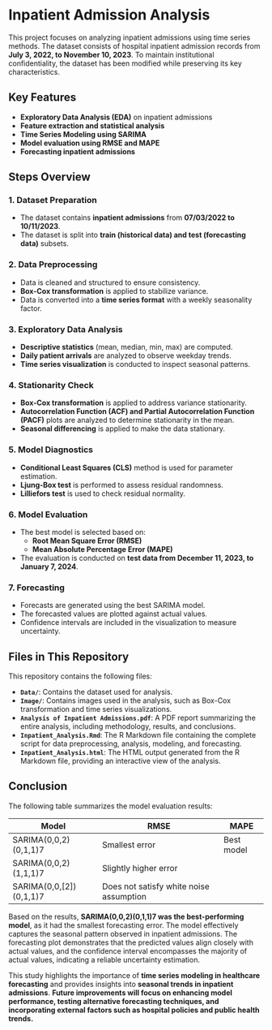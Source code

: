 # Inpatient Admission Analysis

This project focuses on analyzing inpatient admissions using time series methods. The dataset consists of hospital inpatient admission records from **July 3, 2022, to November 10, 2023**. To maintain institutional confidentiality, the dataset has been modified while preserving its key characteristics.

## Key Features
* **Exploratory Data Analysis (EDA)** on inpatient admissions
* **Feature extraction and statistical analysis**
* **Time Series Modeling using SARIMA**
* **Model evaluation using RMSE and MAPE**
* **Forecasting inpatient admissions**

## Steps Overview

### 1. Dataset Preparation
* The dataset contains **inpatient admissions** from **07/03/2022 to 10/11/2023**.
* The dataset is split into **train (historical data) and test (forecasting data)** subsets.

### 2. Data Preprocessing
* Data is cleaned and structured to ensure consistency.
* **Box-Cox transformation** is applied to stabilize variance.
* Data is converted into a **time series format** with a weekly seasonality factor.

### 3. Exploratory Data Analysis
* **Descriptive statistics** (mean, median, min, max) are computed.
* **Daily patient arrivals** are analyzed to observe weekday trends.
* **Time series visualization** is conducted to inspect seasonal patterns.

### 4. Stationarity Check
* **Box-Cox transformation** is applied to address variance stationarity.
* **Autocorrelation Function (ACF) and Partial Autocorrelation Function (PACF)** plots are analyzed to determine stationarity in the mean.
* **Seasonal differencing** is applied to make the data stationary.

### 5. Model Diagnostics
* **Conditional Least Squares (CLS)** method is used for parameter estimation.
* **Ljung-Box test** is performed to assess residual randomness.
* **Lilliefors test** is used to check residual normality.

### 6. Model Evaluation
* The best model is selected based on:
  * **Root Mean Square Error (RMSE)**
  * **Mean Absolute Percentage Error (MAPE)**
* The evaluation is conducted on **test data from December 11, 2023, to January 7, 2024**.

### 7. Forecasting
* Forecasts are generated using the best SARIMA model.
* The forecasted values are plotted against actual values.
* Confidence intervals are included in the visualization to measure uncertainty.

## Files in This Repository

This repository contains the following files:

- **`Data/`**: Contains the dataset used for analysis.
- **`Image/`**: Contains images used in the analysis, such as Box-Cox transformation and time series visualizations.
- **`Analysis of Inpatient Admissions.pdf`**: A PDF report summarizing the entire analysis, including methodology, results, and conclusions.
- **`Inpatient_Analysis.Rmd`**: The R Markdown file containing the complete script for data preprocessing, analysis, modeling, and forecasting.
- **`Inpatient_Analysis.html`**: The HTML output generated from the R Markdown file, providing an interactive view of the analysis.

## Conclusion
The following table summarizes the model evaluation results:

| Model          | RMSE  | MAPE  |
|--------------|------|------|
| SARIMA(0,0,2)(0,1,1)7 | Smallest error | Best model |
| SARIMA(0,0,2)(1,1,1)7 | Slightly higher error | |
| SARIMA(0,0,[2])(0,1,1)7 | Does not satisfy white noise assumption | |

Based on the results, **SARIMA(0,0,2)(0,1,1)7 was the best-performing model**, as it had the smallest forecasting error. The model effectively captures the seasonal pattern observed in inpatient admissions. The forecasting plot demonstrates that the predicted values align closely with actual values, and the confidence interval encompasses the majority of actual values, indicating a reliable uncertainty estimation.

This study highlights the importance of **time series modeling in healthcare forecasting** and provides insights into **seasonal trends in inpatient admissions**. **Future improvements will focus on enhancing model performance, testing alternative forecasting techniques, and incorporating external factors such as hospital policies and public health trends.**

